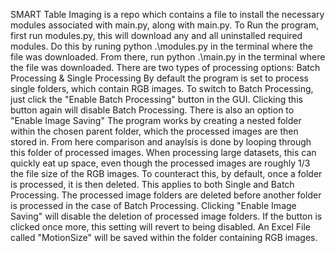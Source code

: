 SMART Table Imaging is a repo which contains a file to install the necessary modules associated with main.py, along with main.py.
To Run the program, first run modules.py, this will download any and all uninstalled required modules.
Do this by runing python .\modules.py in the terminal where the file was downloaded.
From there, run python .\main.py in the terminal where the file was downloaded.
There are two types of processing options:
  Batch Processing & Single Processing
By default the program is set to process single folders, which contain RGB images.
To switch to Batch Processing, just click the "Enable Batch Processing" button in the GUI.
Clicking this button again will disable Batch Processing.
There is also an option to "Enable Image Saving"
The program works by creating a nested folder within the chosen parent folder, which the processed images are then stored in.
From here comparison and anaylsis is done by looping through this folder of processed images.
When processing large datasets, this can quickly eat up space, even though the processed images are roughly 1/3 the file size of the RGB images.
To counteract this, by default, once a folder is processed, it is then deleted. 
This applies to both Single and Batch Processing. The processed image folders are deleted before another folder is processed in the case of Batch Processing.
Clicking "Enable Image Saving" will disable the deletion of processed image folders.
If the button is clicked once more, this setting will revert to being disabled.
An Excel File called "MotionSize" will be saved within the folder containing RGB images.
